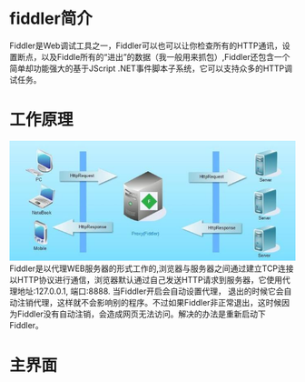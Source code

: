 # fiddler简介
Fiddler是Web调试工具之一，Fiddler可以也可以让你检查所有的HTTP通讯，设置断点，以及Fiddle所有的“进出”的数据（我一般用来抓包）,Fiddler还包含一个简单却功能强大的基于JScript .NET事件脚本子系统，它可以支持众多的HTTP调试任务。

# 工作原理

![](/assets/947566-f51654e6f0018748.jpg)
Fiddler是以代理WEB服务器的形式工作的,浏览器与服务器之间通过建立TCP连接以HTTP协议进行通信，浏览器默认通过自己发送HTTP请求到服务器，它使用代理地址:127.0.0.1, 端口:8888. 当Fiddler开启会自动设置代理， 退出的时候它会自动注销代理，这样就不会影响别的程序。不过如果Fiddler非正常退出，这时候因为Fiddler没有自动注销，会造成网页无法访问。解决的办法是重新启动下Fiddler。

# 主界面


